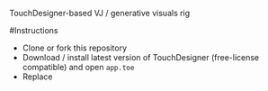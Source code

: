 TouchDesigner-based VJ / generative visuals rig

#Instructions
- Clone or fork this repository
- Download / install latest version of TouchDesigner (free-license compatible) and open `app.toe`
-  Replace 